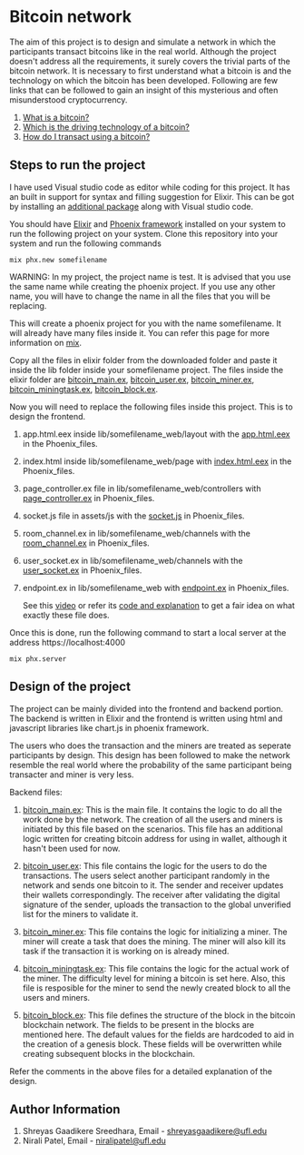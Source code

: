 # Bitcoin network

The aim of this project is to design and simulate a network in which the participants transact bitcoins like in the real world. Although the project doesn't address all the requirements, it surely covers the trivial parts of the bitcoin network. It is necessary to first understand what a bitcoin is and the technology on which the bitcoin has been developed. Following are few links that can be followed to gain an insight of this mysterious and often misunderstood cryptocurrency.

1. [What is a bitcoin?](https://www.youtube.com/watch?v=Um63OQz3bjo)
2. [Which is the driving technology of a bitcoin?](https://www.youtube.com/watch?v=SSo_EIwHSd4)
3. [How do I transact using a bitcoin?](https://www.youtube.com/watch?v=Em8nJN8IEes)

## Steps to run the project

I have used Visual studio code as editor while coding for this project. It has an built in support for syntax and filling suggestion for Elixir. This can be got by installing an [additional package](https://marketplace.visualstudio.com/items?itemName=mjmcloug.vscode-elixir) along with Visual studio code.

You should have [Elixir](https://elixir-lang.org/install.html) and [Phoenix framework](https://hexdocs.pm/phoenix/installation.html) installed on your system to run the following project on your system. Clone this repository into your system and run the following commands

`mix phx.new somefilename`

WARNING: In my project, the project name is test. It is advised that you use the same name while creating the phoenix project. If you use any other name, you will have to change the name in all the files that you will be replacing.

This will create a phoenix project for you with the name somefilename. It will already have many files inside it. You can refer this page for more information on [mix](https://elixir-lang.org/getting-started/mix-otp/introduction-to-mix.html).

Copy all the files in elixir folder from the downloaded folder and paste it inside the lib folder inside your somefilename project. The files inside the elixir folder are [bitcoin_main.ex](Elixir_files/bitcoin_main.ex), [bitcoin_user.ex](Elixir_files/bitcoin_user.ex), [bitcoin_miner.ex](Elixir_files/bitcoin_miner.ex), [bitcoin_miningtask.ex](Elixir_files/bitcoin_miningtask.ex), [bitcoin_block.ex](Elixir_files/bitcoin_block.ex).

Now you will need to replace the following files inside this project. This is to design the frontend.

1. app.html.eex inside lib/somefilename_web/layout with the [app.html.eex](Phoenix_files/app.html.eex) in the Phoenix_files. 
2. index.html inside lib/somefilename_web/page with [index.html.eex](Phoenix_files/index.html.eex) in the Phoenix_files.
3. page_controller.ex file in lib/somefilename_web/controllers with [page_controller.ex](Phoenix_files/page_controller.ex) in Phoenix_files.
4. socket.js file in assets/js with the [socket.js](Phoenix_files/socket.js) in Phoenix_files.
5. room_channel.ex in lib/somefilename_web/channels with the [room_channel.ex](Phoenix_files/room_channel.ex) in Phoenix_files.
6. user_socket.ex in lib/somefilename_web/channels with the [user_socket.ex](Phoenix_files/user_socket.js) in Phoenix_files.
7. endpoint.ex in lib/somefilename_web with [endpoint.ex](Phoenix_files/endpoint.ex) in Phoenix_files.

    See this [video](https://www.youtube.com/watch?v=e5jlIejl9Fs) or refer its [code and explanation](https://gist.github.com/yaycode/58ff8213ea54d7272ae89d0b9165be16) to get a fair idea on what exactly these file does.

Once this is done, run the following command to start a local server at the address https://localhost:4000

`mix phx.server`

## Design of the project

The project can be mainly divided into the frontend and backend portion. The backend is written in Elixir and the frontend is written using html and javascript libraries like chart.js in phoenix framework.

The users who does the transaction and the miners are treated as seperate participants by design. This design has been followed to make the network resemble the real world where the probability of the same participant being transacter and miner is very less.  

Backend files:

1. [bitcoin_main.ex](Elixir_files/bitcoin_main.ex):
    This is the main file. It contains the logic to do all the work done by the network. The creation of all the users and miners is initiated by this file based on the scenarios. This file has an additional logic written for creating bitcoin address for using in wallet, although it hasn't been used for now.

2. [bitcoin_user.ex](Elixir_files/bitcoin_user.ex):
    This file contains the logic for the users to do the transactions. The users select another participant randomly in the network and sends one bitcoin to it. The sender and receiver updates their wallets correspondingly. The receiver after validating the digital signature of the sender, uploads the transaction to the global unverified list for the miners to validate it.

3. [bitcoin_miner.ex](Elixir_files/bitcoin_miner.ex):
    This file contains the logic for initializing a miner. The miner will create a task that does the mining. The miner will also kill its task if the transaction it is working on is already mined.

4. [bitcoin_miningtask.ex](Elixir_files/bitcoin_miningtask.ex): 
    This file contains the logic for the actual work of the miner. The difficulty level for mining a bitcoin is set here. Also, this file is resposible for the miner to send the newly created block to all the users and miners.

5. [bitcoin_block.ex](Elixir_files/bitcoin_block.ex): 
    This file defines the structure of the block in the bitcoin blockchain network. The fields to be present in the blocks are mentioned here. The default values for the fields are hardcoded to aid in the creation of a genesis block. These fields will be overwritten while creating subsequent blocks in the blockchain. 

Refer the comments in the above files for a detailed explanation of the design.

## Author Information
1. Shreyas Gaadikere Sreedhara, Email - shreyasgaadikere@ufl.edu
2. Nirali Patel, Email - niralipatel@ufl.edu